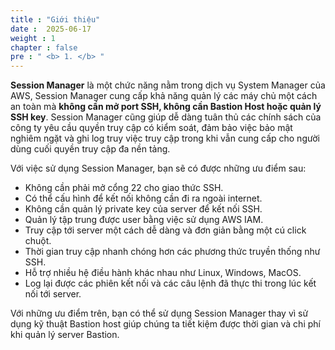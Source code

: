 ```yaml
---
title : "Giới thiệu"
date :  2025-06-17
weight : 1 
chapter : false
pre : " <b> 1. </b> "
---
```

**Session Manager** là một chức năng nằm trong dịch vụ System Manager của AWS, Session Manager cung cấp khả năng quản lý các máy chủ một cách an toàn mà **không cần mở port SSH, không cần Bastion Host hoặc quản lý SSH key**. 
Session Manager cũng giúp dễ dàng tuân thủ các chính sách của công ty yêu cầu quyền truy cập có kiểm soát, đảm bảo việc bảo mật nghiêm ngặt và ghi log truy việc truy cập trong khi vẫn cung cấp cho người dùng cuối quyền truy cập đa nền tảng.

Với việc sử dụng Session Manager, bạn sẽ có được những ưu điểm sau:

- Không cần phải mở cổng 22 cho giao thức SSH.
- Có thể cấu hình để kết nối không cần đi ra ngoài internet.
- Không cần quản lý private key của server để kết nối SSH.
- Quản lý tập trung được user bằng việc sử dụng AWS IAM.
- Truy cập tới server một cách dễ dàng và đơn giản bằng một cú click chuột.
- Thời gian truy cập nhanh chóng hơn các phương thức truyền thống như SSH.
- Hỗ trợ nhiều hệ điều hành khác nhau như Linux, Windows, MacOS.
- Log lại được các phiên kết nối và các câu lệnh đã thực thi trong lúc kết nối tới server.

Với những ưu điểm trên, bạn có thể sử dụng Session Manager thay vì sử dụng kỹ thuật Bastion host giúp chúng ta tiết kiệm được thời gian và chi phí khi quản lý server Bastion.